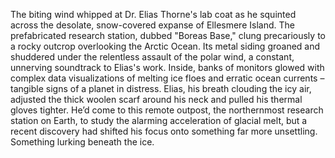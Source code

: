 The biting wind whipped at Dr. Elias Thorne's lab coat as he squinted across the desolate, snow-covered expanse of Ellesmere Island. The prefabricated research station, dubbed "Boreas Base," clung precariously to a rocky outcrop overlooking the Arctic Ocean. Its metal siding groaned and shuddered under the relentless assault of the polar wind, a constant, unnerving soundtrack to Elias's work.  Inside, banks of monitors glowed with complex data visualizations of melting ice floes and erratic ocean currents – tangible signs of a planet in distress. Elias, his breath clouding the icy air, adjusted the thick woolen scarf around his neck and pulled his thermal gloves tighter. He’d come to this remote outpost, the northernmost research station on Earth, to study the alarming acceleration of glacial melt, but a recent discovery had shifted his focus onto something far more unsettling. Something lurking beneath the ice.
